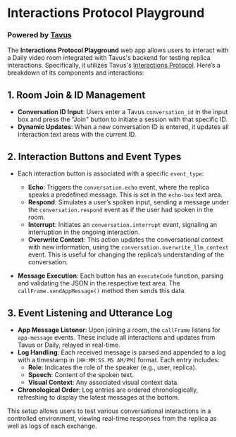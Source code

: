 # Interactions Protocol Playground
### Powered by [Tavus](https://tavus.io)

The **Interactions Protocol Playground** web app allows users to interact with a Daily video room integrated with Tavus's backend for testing replica interactions. Specifically, it utilizes Tavus's [Interactions Protocol](https://docs.tavus.io/sections/conversational-video-interface/live-interactions). Here’s a breakdown of its components and interactions:

## 1. Room Join & ID Management
   - **Conversation ID Input**: Users enter a Tavus `conversation_id` in the input box and press the "Join" button to initiate a session with that specific ID. 
   - **Dynamic Updates**: When a new conversation ID is entered, it updates all interaction text areas with the current ID.

## 2. Interaction Buttons and Event Types
   - Each interaction button is associated with a specific `event_type`:
     - **Echo**: Triggers the `conversation.echo` event, where the replica speaks a predefined message. This is set in the `echo-box` text area.
     - **Respond**: Simulates a user’s spoken input, sending a message under the `conversation.respond` event as if the user had spoken in the room.
     - **Interrupt**: Initiates an `conversation.interrupt` event, signaling an interruption in the ongoing interaction.
     - **Overwrite Context**: This action updates the conversational context with new information, using the `conversation.overwrite_llm_context` event. This is useful for changing the replica’s understanding of the conversation.

   - **Message Execution**: Each button has an `executeCode` function, parsing and validating the JSON in the respective text area. The `callFrame.sendAppMessage()` method then sends this data.

## 3. Event Listening and Utterance Log
   - **App Message Listener**: Upon joining a room, the `callFrame` listens for `app-message` events. These include all interactions and updates from Tavus or Daily, relayed in real-time.
   - **Log Handling**: Each received message is parsed and appended to a log with a timestamp in `[HH:MM:SS.MS AM/PM]` format. Each entry includes:
     - **Role**: Indicates the role of the speaker (e.g., user, replica).
     - **Speech**: Content of the spoken text.
     - **Visual Context**: Any associated visual context data.
   - **Chronological Order**: Log entries are ordered chronologically, refreshing to display the latest messages at the bottom.

This setup allows users to test various conversational interactions in a controlled environment, viewing real-time responses from the replica as well as logs of each exchange.
